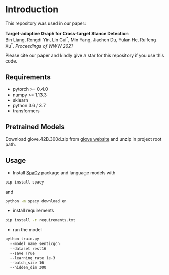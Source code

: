 # Introduction
This repository was used in our paper:  
  
**Target-adaptive Graph for Cross-target Stance Detection**
<br>
Bin Liang, Rongdi Yin, Lin Gui<sup>\*</sup>, Min Yang, Jiachen Du, Yulan He, Ruifeng Xu<sup>\*</sup>. *Proceedings of WWW 2021*
  
Please cite our paper and kindly give a star for this repository if you use this code.

## Requirements
- pytorch >= 0.4.0
- numpy >= 1.13.3
- sklearn
- python 3.6 / 3.7
- transformers

## Pretrained Models
Download glove.42B.300d.zip from [glove website](https://nlp.stanford.edu/projects/glove/) and unzip in project root path.

## Usage
* Install [SpaCy](https://spacy.io/) package and language models with
```bash
pip install spacy
```
and
```bash
python -m spacy download en
```
* install requirements
```bash
pip install -r requirements.txt
```
* run the model
```bash
python train.py 
  --model_name senticgcn 
  --dataset rest16 
  --save True 
  --learning_rate 1e-3 
  --batch_size 16 
  --hidden_dim 300
```





